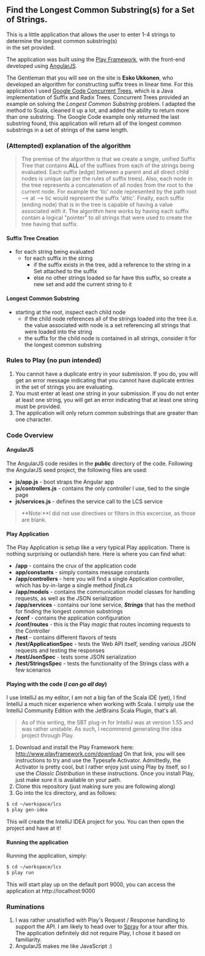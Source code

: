 ## Find the Longest Common Substring(s) for a Set of Strings.

This is a little application that allows the user to enter 1-4 strings to determine the longest common substring(s)  
in the set provided.

The application was built using the [Play Framework](http://www.playframework.com/), with the front-end developed using [AngularJS](http://angularjs.org/).

The Gentleman that you will see on the site is **Esko Ukkonen**, who developed an algorithm for constructing suffix trees in linear time.  For this application I used  [Google Code Concurrent Trees](https://code.google.com/p/concurrent-trees/), which is a Java implementation of Suffix and Radix Trees.  Concurrent Trees provided an example on solving the _Longest Common Substring_ problem.  I adapted the method to Scala, cleaned it up a lot, and added the ability to return more than one substring.  The Google Code example only returned the last substring found, this application will return all of the longest common substrings in a set of strings of the same length.

### (Attempted) explanation of the algorithm
> The premise of the algorithm is that we create a single, unified Suffix Tree that contains **ALL** of the suffixes from each of the strings being evaluated.  Each suffix (edge) between a parent and all direct child nodes is unique (as per the rules of suffix trees).  Also, each node in the tree represents a concatenation of all nodes from the root to the current node.  For example the 'tic' node represented by the path root --> at --> tic would represent the suffix 'attic'.  Finally, each suffix (ending node) that is in the tree is capable of having a value associated with it.  The algorithm here works by having each suffix contain a logical "pointer" to all strings that were used to create the tree having that suffix.

#### Suffix Tree Creation
* for each string being evaluated
  * for each suffix in the string
    *  if the suffix exists in the tree, add a reference to the string in a Set attached to the suffix
    *  else no other strings loaded so far have this suffix, so create a new set and add the current string to it

#### Longest Common Substring 
* starting at the root, inspect each child node
  * if the child node references all of the strings loaded into the tree (i.e. the value associated with node is a set referencing all strings that were loaded into the string
  * the suffix for the child node is contained in all strings, consider it for the longest common substring


### Rules to Play (no pun intended)
1. You cannot have a duplicate entry in your submission.  If you do, you will get an error message indicating that you cannot have duplicate entries in the set of strings you are evaluating.
2. You must enter at least one string in your submission.  If you do not enter at least one string, you will get an error indicating that at least one string must be provided.
3. The application will only return common substrings that are greater than one character.

### Code Overview
#### AngularJS

The AngularJS code resides in the **public** directory of the code.  Following the AngularJS seed project, the following files are used:
* **js/app.js** - boot straps the Angular app
* **js/controllers.js** - contains the only controller I use, tied to the single page
* **js/services.js** - defines the service call to the LCS service

> **Note:**I did not use directives or filters in this excercise, as those are blank.

#### Play Application

The Play Application is setup like a very typical Play application.  There is nothing surprising or outlandish here.  Here is where you can find what:
* **/app** - contains the crux of the application code
 * **app/constants** - simply contains message constants
 * **/app/controllers** - here you will find a single Application controller, which has by-in-large a single method _findLcs_
 * **/app/models** - contains the communication model classes for handling requests, as well as the JSON serialization
 * **/app/services** - contains our lone service, **_Strings_** that has the method for finding the longest common substrings
* **/conf** - contains the application configuration
 * **/conf/routes** - this is the Play _magic_ that routes incoming requests to the Controller
* **/test** - contains different flavors of tests
 * **/test/ApplicationSpec** - tests the Web API itself, sending various JSON requests and testing the responses
 * **/test/JsonSpec** - tests some JSON serialization
 * **/test/StringsSpec** - tests the functionality of the Strings class with a few scenarios

#### Playing with the code (_I can go all day_)
I use IntelliJ as my editor, I am not a big fan of the Scala IDE (yet), I find IntelliJ a much nicer experience when working with Scala.  I simply use the IntelliJ Community Edition with the JetBrains Scala Plugin, that's all.
> As of this writing, the SBT plug-in for IntelliJ was at version 1.55 and was rather unstable.  As such, I recommend generating the idea project through Play.

1. Download and install the Play Framework here: http://www.playframework.com/download
 On that link, you will see instructions to try and use the Typesafe Activator.  Admittedly, the Activator is pretty cool, but I rather enjoy just using Play by itself, so I use the *Classic Distribution* in these instructions.
 Once you install Play, just make sure it is available on your path.
2. Clone this repository (just making sure you are following along)
3. Go into the lcs directory, and as follows:

```bash
$ cd ~/workspace/lcs
$ play gen-idea
```

This will create the IntelliJ IDEA project for you.  You can then open the project and have at it!

#### Running the application
Running the application, simply:
```bash
$ cd ~/workspace/lcs
$ play run
```

This will start play up on the default port 9000, you can access the application at http://localhost:9000

### Ruminations
1. I was rather unsatisfied with Play's Request / Response handling to support the API. I am likely to head over to [Spray](http://spray.io/) for a tour after this.  The application definitely did not require Play, I chose it based on familiarity.
2. AngularJS makes me like JavaScript :)

 

 


